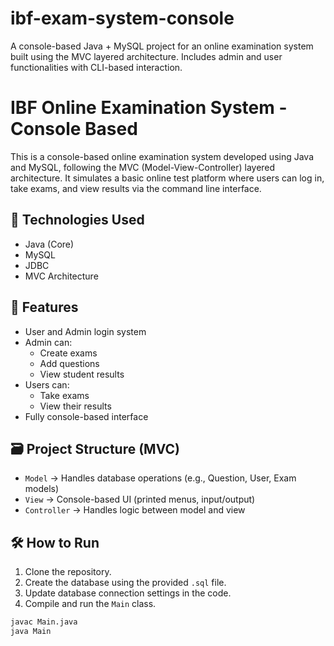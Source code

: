 # ibf-exam-system-console
A console-based Java + MySQL project for an online examination system built using the MVC layered architecture. Includes admin and user functionalities with CLI-based interaction.


# IBF Online Examination System - Console Based

This is a console-based online examination system developed using Java and MySQL, following the MVC (Model-View-Controller) layered architecture. It simulates a basic online test platform where users can log in, take exams, and view results via the command line interface.

## 🔧 Technologies Used
- Java (Core)
- MySQL
- JDBC
- MVC Architecture

## 🎯 Features
- User and Admin login system
- Admin can:
  - Create exams
  - Add questions
  - View student results
- Users can:
  - Take exams
  - View their results
- Fully console-based interface

## 🗃️ Project Structure (MVC)
- `Model` → Handles database operations (e.g., Question, User, Exam models)
- `View` → Console-based UI (printed menus, input/output)
- `Controller` → Handles logic between model and view

## 🛠️ How to Run
1. Clone the repository.
2. Create the database using the provided `.sql` file.
3. Update database connection settings in the code.
4. Compile and run the `Main` class.

```bash
javac Main.java
java Main

